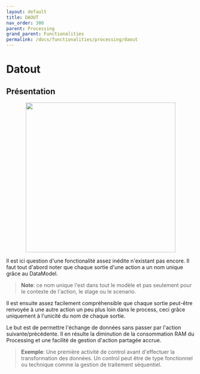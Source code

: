 ```yaml
---
layout: default
title: DAOUT
nav_order: 300
parent: Processing
grand_parent: Functionalities
permalink: /docs/functionalities/processing/daout
---
```



# Datout

## Présentation

<p align="center"><img src="../../../assets/img/functions/Functions-Processing-2.png" width="400"></p>

Il est ici question d'une fonctionalité assez inédite n'existant pas encore.
Il faut tout d'abord noter que chaque sortie d'une action a un nom unique grâce au DataModel.
>**Note**: ce nom unique l'est dans tout le modèle et pas seulement pour le contexte de l'action, le stage ou le scenario.

Il est ensuite assez facilement compréhensible que chaque sortie peut-être renvoyée à une autre action un peu plus loin dans le process, ceci grâce uniquement à l'unicité du nom de chaque sortie.

Le but est de permettre l'échange de données sans passer par l'action suivante/précédente. Il en résulte la diminution de la consommation RAM du Processing et une facilité de gestion d'action partagée accrue.

>**Exemple**: Une première activité de control avant d'effectuer la transformation des données. Un control peut être de type fonctionnel ou technique comme la gestion de traitement séquentiel.

